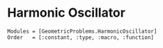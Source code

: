
# Harmonic Oscillator

```@autodocs
Modules = [GeometricProblems.HarmonicOscillator]
Order   = [:constant, :type, :macro, :function]
```
